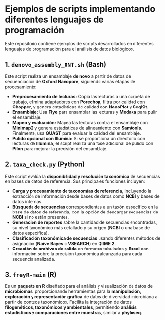 # Ejemplos de scripts implementando diferentes lenguajes de programación

Este repositorio contiene ejemplos de scripts desarrollados en diferentes lenguajes de programación para el análisis de datos biológicos.

## 1. `denovo_assembly_ONT.sh` (Bash)

Este script realiza un ensamblaje **de novo** a partir de datos de secuenciación de **Oxford Nanopore**, siguiendo varias etapas de procesamiento:

- **Preprocesamiento de lecturas:** Copia las lecturas a una carpeta de trabajo, elimina adaptadores con **Porechop**, filtra por calidad con **Chopper**, y genera estadísticas de calidad con **NanoPlot** y **SeqKit**.
- **Ensamblaje:** Usa **Flye** para ensamblar las lecturas y **Medaka** para pulir el ensamblaje.
- **Mapeo y evaluación:** Mapea las lecturas contra el ensamblaje con **Minimap2** y genera estadísticas de alineamiento con **Samtools**. Finalmente, usa **QUAST** para evaluar la calidad del ensamblaje.
- **Pulido opcional con Illumina:** Si se proporciona un directorio con lecturas de **Illumina**, el script realiza una fase adicional de pulido con **Pilon** para mejorar la precisión del ensamblaje.

## 2. `taxa_check.py` (Python)

Este script evalúa la **disponibilidad y resolución taxonómica** de secuencias en bases de datos de referencia. Sus principales funciones incluyen:

- **Carga y procesamiento de taxonomías de referencia**, incluyendo la extracción de información desde bases de datos como **NCBI** y bases de datos internas.
- **Búsqueda de secuencias** correspondientes a un taxón específico en la base de datos de referencia, con la opción de descargar secuencias de **NCBI** si no están presentes.
- **Generación de reportes** sobre la cantidad de secuencias encontradas, su nivel taxonómico más detallado y su origen (**NCBI** o una base de datos específica).
- **Clasificación taxonómica de secuencias** usando diferentes métodos de asignación (**Naïve Bayes** o **VSEARCH**) en **QIIME 2**.
- **Creación de archivos de salida** en formatos tabulados y **Excel** con información sobre la precisión taxonómica alcanzada para cada secuencia analizada.

## 3. `freyR-main` (R)

Es un **paquete en R** diseñado para el análisis y visualización de datos de **microbiomas**, proporcionando herramientas para la **manipulación, exploración y representación gráfica** de datos de diversidad microbiana a partir de conteos taxonómicos. Facilita la integración de datos **filogenéticos, taxonómicos y ambientales**, permitiendo **análisis estadísticos y comparaciones entre muestras**, similar a **phyloseq**.

